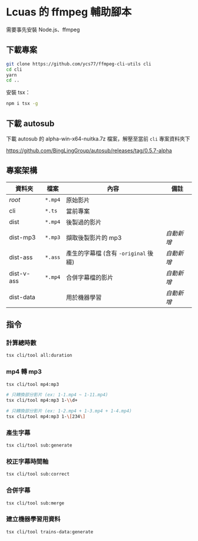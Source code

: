 # Lcuas 的 ffmpeg 輔助腳本

需要事先安裝 Node.js、ffmpeg

## 下載專案

```bash
git clone https://github.com/ycs77/ffmpeg-cli-utils cli
cd cli
yarn
cd ..
```

安裝 tsx：

```bash
npm i tsx -g
```

## 下載 autosub

下載 autosub 的 alpha-win-x64-nuitka.7z 檔案，解壓至當前 `cli` 專案資料夾下

https://github.com/BingLingGroup/autosub/releases/tag/0.5.7-alpha

## 專案架構

| 資料夾     | 檔案    | 內容                                 | 備註       |
| ---------- | ------- | ------------------------------------ | ---------- |
| *root*     | `*.mp4` | 原始影片                             |            |
| cli        | `*.ts`  | 當前專案                             |            |
| dist       | `*.mp4` | 後製過的影片                         |            |
| dist-mp3   | `*.mp3` | 擷取後製影片的 mp3                   | *自動新增* |
| dist-ass   | `*.ass` | 產生的字幕檔 (含有 `-original` 後綴) | *自動新增* |
| dist-v-ass | `*.mp4` | 合併字幕檔的影片                     | *自動新增* |
| dist-data  |         | 用於機器學習                         | *自動新增* |

## 指令

### 計算總時數

```bash
tsx cli/tool all:duration
```

### mp4 轉 mp3

```bash
tsx cli/tool mp4:mp3

# 只轉換部分影片 (ex: 1-1.mp4 ~ 1-11.mp4)
tsx cli/tool mp4:mp3 1-\\d+

# 只轉換部分影片 (ex: 1-2.mp4 + 1-3.mp4 + 1-4.mp4)
tsx cli/tool mp4:mp3 1-\[234\]
```

### 產生字幕

```bash
tsx cli/tool sub:generate
```

### 校正字幕時間軸

```bash
tsx cli/tool sub:correct
```

### 合併字幕

```bash
tsx cli/tool sub:merge
```

### 建立機器學習用資料

```bash
tsx cli/tool trains-data:generate
```

